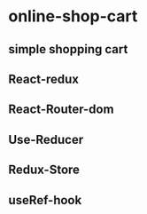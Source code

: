 # online-shop-cart
## simple shopping cart
## React-redux
## React-Router-dom
## Use-Reducer
## Redux-Store
## useRef-hook
